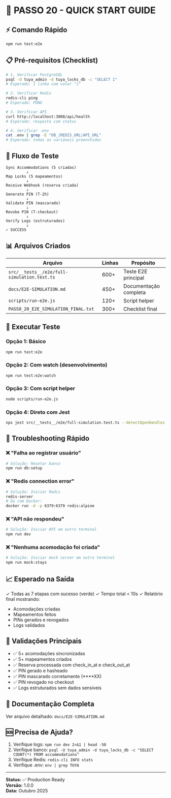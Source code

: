 # 🚀 PASSO 20 - QUICK START GUIDE

## ⚡ Comando Rápido

```bash
npm run test:e2e
```

## 📋 Pré-requisitos (Checklist)

```bash
# 1. Verificar PostgreSQL
psql -U tuya_admin -d tuya_locks_db -c "SELECT 1"
# Esperado: 1 linha com valor "1"

# 2. Verificar Redis
redis-cli ping
# Esperado: PONG

# 3. Verificar API
curl http://localhost:3000/api/health
# Esperado: resposta com status

# 4. Verificar .env
cat .env | grep -E "DB_|REDIS_URL|API_URL"
# Esperado: todas as variáveis preenchidas
```

## 🎯 Fluxo de Teste

```
Sync Accommodations (5 criadas)
         ↓
Map Locks (5 mapeamentos)
         ↓
Receive Webhook (reserva criada)
         ↓
Generate PIN (T-2h)
         ↓
Validate PIN (mascarado)
         ↓
Revoke PIN (T-checkout)
         ↓
Verify Logs (estruturados)
         ↓
✓ SUCCESS
```

## 📊 Arquivos Criados

| Arquivo | Linhas | Propósito |
|---------|--------|----------|
| `src/__tests__/e2e/full-simulation.test.ts` | 600+ | Teste E2E principal |
| `docs/E2E-SIMULATION.md` | 450+ | Documentação completa |
| `scripts/run-e2e.js` | 120+ | Script helper |
| `PASSO_20_E2E_SIMULATION_FINAL.txt` | 300+ | Checklist final |

## 🔧 Executar Teste

### Opção 1: Básico
```bash
npm run test:e2e
```

### Opção 2: Com watch (desenvolvimento)
```bash
npm run test:e2e:watch
```

### Opção 3: Com script helper
```bash
node scripts/run-e2e.js
```

### Opção 4: Direto com Jest
```bash
npx jest src/__tests__/e2e/full-simulation.test.ts --detectOpenHandles
```

## 🐛 Troubleshooting Rápido

### ❌ "Falha ao registrar usuário"
```bash
# Solução: Resetar banco
npm run db:setup
```

### ❌ "Redis connection error"
```bash
# Solução: Iniciar Redis
redis-server
# Ou com Docker:
docker run -d -p 6379:6379 redis:alpine
```

### ❌ "API não respondeu"
```bash
# Solução: Iniciar API em outro terminal
npm run dev
```

### ❌ "Nenhuma acomodação foi criada"
```bash
# Solução: Iniciar mock server em outro terminal
npm run mock:stays
```

## 📈 Esperado na Saída

✓ Todas as 7 etapas com sucesso (verde)
✓ Tempo total < 10s
✓ Relatório final mostrando:
  - Acomodações criadas
  - Mapeamentos feitos
  - PINs gerados e revogados
  - Logs validados

## 🔐 Validações Principais

- ✅ 5+ acomodações sincronizadas
- ✅ 5+ mapeamentos criados
- ✅ Reserva processada com check_in_at e check_out_at
- ✅ PIN gerado e hasheado
- ✅ PIN mascarado corretamente (****XX)
- ✅ PIN revogado no checkout
- ✅ Logs estruturados sem dados sensíveis

## 📝 Documentação Completa

Ver arquivo detalhado: `docs/E2E-SIMULATION.md`

## 🆘 Precisa de Ajuda?

1. Verifique logs: `npm run dev 2>&1 | head -50`
2. Verifique banco: `psql -U tuya_admin -d tuya_locks_db -c "SELECT COUNT(*) FROM accommodations"`
3. Verifique Redis: `redis-cli INFO stats`
4. Verifique .env: `env | grep TUYA`

---

**Status:** ✅ Production Ready  
**Versão:** 1.0.0  
**Data:** Outubro 2025
